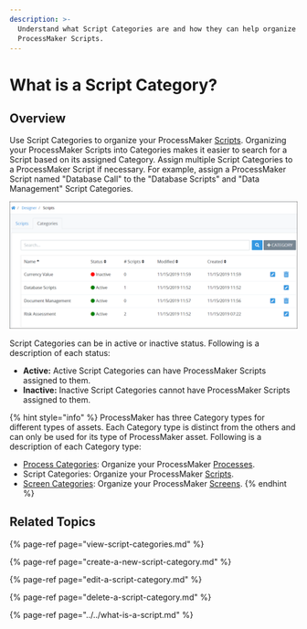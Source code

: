 ```yaml
---
description: >-
  Understand what Script Categories are and how they can help organize your
  ProcessMaker Scripts.
---
```


# What is a Script Category?

## Overview

Use Script Categories to organize your ProcessMaker [Scripts](../../what-is-a-script.md). Organizing your ProcessMaker Scripts into Categories makes it easier to search for a Script based on its assigned Category. Assign multiple Script Categories to a ProcessMaker Script if necessary. For example, assign a ProcessMaker Script named "Database Call" to the "Database Scripts" and "Data Management" Script Categories.

![&quot;Categories&quot; tab on the &quot;Scripts&quot; page displays all Script Categories in your organization](../../../../.gitbook/assets/scripts-category-page-processes%20%281%29.png)

Script Categories can be in active or inactive status. Following is a description of each status:

* **Active:** Active Script Categories can have ProcessMaker Scripts assigned to them.
* **Inactive:** Inactive Script Categories cannot have ProcessMaker Scripts assigned to them.

{% hint style="info" %}
ProcessMaker has three Category types for different types of assets. Each Category type is distinct from the others and can only be used for its type of ProcessMaker asset. Following is a description of each Category type:

* [Process Categories](../../../viewing-processes/view-the-list-of-processes/manage-process-categories/what-is-a-process-category.md): Organize your ProcessMaker [Processes](../../../viewing-processes/what-is-a-process.md).
* Script Categories: Organize your ProcessMaker [Scripts](../../what-is-a-script.md).
* [Screen Categories](../../../design-forms/manage-forms/manage-screen-categories.md): Organize your ProcessMaker [Screens](../../../design-forms/what-is-a-form.md).
{% endhint %}

## Related Topics

{% page-ref page="view-script-categories.md" %}

{% page-ref page="create-a-new-script-category.md" %}

{% page-ref page="edit-a-script-category.md" %}

{% page-ref page="delete-a-script-category.md" %}

{% page-ref page="../../what-is-a-script.md" %}



